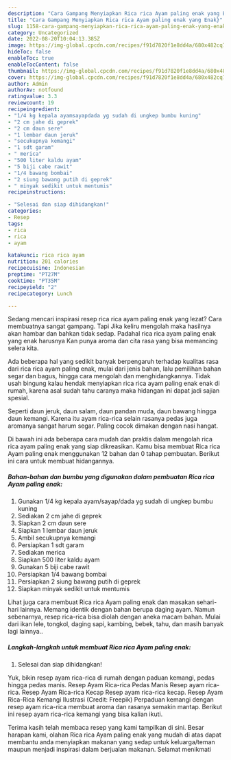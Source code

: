 ```yaml
---
description: "Cara Gampang Menyiapkan Rica rica Ayam paling enak yang Enak}"
title: "Cara Gampang Menyiapkan Rica rica Ayam paling enak yang Enak}"
slug: 1158-cara-gampang-menyiapkan-rica-rica-ayam-paling-enak-yang-enak
category: Uncategorized
date: 2022-08-20T10:04:13.385Z
image: https://img-global.cpcdn.com/recipes/f91d7820f1e8dd4a/680x482cq70/rica-rica-ayam-paling-enak-foto-resep-utama.jpg
hideToc: false
enableToc: true
enableTocContent: false
thumbnail: https://img-global.cpcdn.com/recipes/f91d7820f1e8dd4a/680x482cq70/rica-rica-ayam-paling-enak-foto-resep-utama.jpg
cover: https://img-global.cpcdn.com/recipes/f91d7820f1e8dd4a/680x482cq70/rica-rica-ayam-paling-enak-foto-resep-utama.jpg
author: Admin
authorAv: notfound
ratingvalue: 3.3
reviewcount: 19
recipeingredient:
- "1/4 kg kepala ayamsayapdada yg sudah di ungkep bumbu kuning"
- "2 cm jahe di geprek"
- "2 cm daun sere"
- "1 lembar daun jeruk"
- "secukupnya kemangi"
- "1 sdt garam"
- " merica"
- "500 liter kaldu ayam"
- "5 biji cabe rawit"
- "1/4 bawang bombai"
- "2 siung bawang putih di geprek"
- " minyak sedikit untuk mentumis"
recipeinstructions:

- "Selesai dan siap dihidangkan!"
categories:
- Resep
tags:
- rica
- rica
- ayam

katakunci: rica rica ayam 
nutrition: 201 calories
recipecuisine: Indonesian
preptime: "PT27M"
cooktime: "PT35M"
recipeyield: "2"
recipecategory: Lunch

---
```



Sedang mencari inspirasi resep rica rica ayam paling enak yang lezat? Cara membuatnya sangat gampang. Tapi Jika keliru mengolah maka hasilnya akan hambar dan bahkan tidak sedap. Padahal rica rica ayam paling enak yang enak harusnya Kan punya aroma dan cita rasa yang bisa memancing selera kita.


Ada beberapa hal yang sedikit banyak berpengaruh terhadap kualitas rasa dari rica rica ayam paling enak, mulai dari jenis bahan, lalu pemilihan bahan segar dan bagus, hingga cara mengolah dan menghidangkannya. Tidak usah bingung kalau hendak menyiapkan rica rica ayam paling enak enak di rumah, karena asal sudah tahu caranya maka hidangan ini dapat jadi sajian spesial.

Seperti daun jeruk, daun salam, daun pandan muda, daun bawang hingga daun kemangi. Karena itu ayam rica-rica selain rasanya pedas juga aromanya sangat harum segar. Paling cocok dimakan dengan nasi hangat.


Di bawah ini ada beberapa cara mudah dan praktis dalam mengolah rica rica ayam paling enak yang siap dikreasikan. Kamu bisa membuat Rica rica Ayam paling enak menggunakan 12 bahan dan 0 tahap pembuatan. Berikut ini cara untuk membuat hidangannya.

<!--inarticleads1-->

##### Bahan-bahan dan bumbu yang digunakan dalam pembuatan Rica rica Ayam paling enak:

1. Gunakan 1/4 kg kepala ayam/sayap/dada yg sudah di ungkep bumbu kuning
1. Sediakan 2 cm jahe di geprek
1. Siapkan 2 cm daun sere
1. Siapkan 1 lembar daun jeruk
1. Ambil secukupnya kemangi
1. Persiapkan 1 sdt garam
1. Sediakan  merica
1. Siapkan 500 liter kaldu ayam
1. Gunakan 5 biji cabe rawit
1. Persiapkan 1/4 bawang bombai
1. Persiapkan 2 siung bawang putih di geprek
1. Siapkan  minyak sedikit untuk mentumis


Lihat juga cara membuat Rica rica Ayam paling enak dan masakan sehari-hari lainnya. Memang identik dengan bahan berupa daging ayam. Namun sebenarnya, resep rica-rica bisa diolah dengan aneka macam bahan. Mulai dari ikan lele, tongkol, daging sapi, kambing, bebek, tahu, dan masih banyak lagi lainnya.. 

<!--inarticleads2-->

##### Langkah-langkah untuk membuat Rica rica Ayam paling enak:


1. Selesai dan siap dihidangkan!

Yuk, bikin resep ayam rica-rica di rumah dengan paduan kemangi, pedas hingga pedas manis. Resep Ayam Rica-rica Pedas Manis Resep ayam rica-rica. Resep Ayam Rica-rica Kecap Resep ayam rica-rica kecap. Resep Ayam Rica-Rica Kemangi Ilustrasi (Credit: Freepik) Perpaduan kemangi dengan resep ayam rica-rica membuat aroma dan rasanya semakin mantap. Berikut ini resep ayam rica-rica kemangi yang bisa kalian ikuti. 

Terima kasih telah membaca resep yang kami tampilkan di sini. Besar harapan kami, olahan Rica rica Ayam paling enak yang mudah di atas dapat membantu anda menyiapkan makanan yang sedap untuk keluarga/teman maupun menjadi inspirasi dalam berjualan makanan. Selamat menikmati
